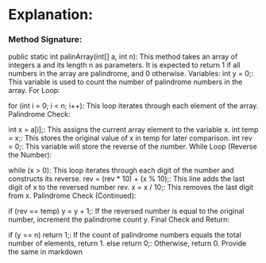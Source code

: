 # Explanation:
### Method Signature:
public static int palinArray(int[] a, int n): This method takes an array of integers a and its length n as parameters. It is expected to return 1 if all numbers in the array are palindrome, and 0 otherwise.
Variables:
int y = 0;: This variable is used to count the number of palindrome numbers in the array.
For Loop:

for (int i = 0; i < n; i++): This loop iterates through each element of the array.
Palindrome Check:

int x = a[i];: This assigns the current array element to the variable x.
int temp = x;: This stores the original value of x in temp for later comparison.
int rev = 0;: This variable will store the reverse of the number.
While Loop (Reverse the Number):

while (x > 0): This loop iterates through each digit of the number and constructs its reverse.
rev = (rev * 10) + (x % 10);: This line adds the last digit of x to the reversed number rev.
x = x / 10;: This removes the last digit from x.
Palindrome Check (Continued):

if (rev == temp) y = y + 1;: If the reversed number is equal to the original number, increment the palindrome count y.
Final Check and Return:

if (y == n) return 1;: If the count of palindrome numbers equals the total number of elements, return 1.
else return 0;: Otherwise, return 0.
Provide the same in markdown
